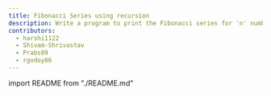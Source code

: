 ```yaml
---
title: Fibonacci Series using recursion
description: Write a program to print the Fibonacci series for 'n' numbers using recursion
contributors:
  - harshi1122
  - Shivam-Shrivastav
  - Prabs09
  - rgodoy86
---
```


import README from "./README.md"

<README />
